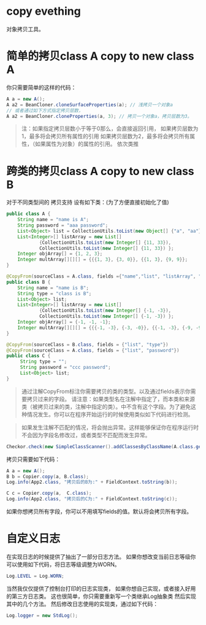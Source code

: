 # copy evething
对象拷贝工具。

# 简单的拷贝class A copy to new class A
你只需要简单的这样的代码：
```java
A a = new A();
A a2 = BeanCloner.cloneSurfaceProperties(a); // 浅拷贝一个对象a
// 或者通过如下方式指定拷贝层数，
A a2 = BeanCloner.cloneProperties(a, 3); // 拷贝一个对象a，拷贝层数为3。
```
> 注：如果指定拷贝层数小于等于0那么，会直接返回引用，
> 如果拷贝层数为1，最多将会拷贝所有属性的引用
> 如果拷贝层数为2，最多将会拷贝所有属性，（如果属性为对象）的属性的引用。
> 依次类推
# 跨类的拷贝class A copy to new class B
对于不同类型间的 拷贝支持
设有如下类：(为了方便直接初始化了值)
```java
public class A {
	String name = "name is A";
    String password = "aaa password";
    List<Object> list = CollectionUtils.toList(new Object[] {"a", "aa"});
    List<Integer>[] listArray = new List[]
    		{CollectionUtils.toList(new Integer[] {11, 33}), 
    		CollectionUtils.toList(new Integer[] {11, 33}) };
    Integer objArray[] = {1, 2, 3};
    Integer multArray[][][] = {{{1, 3}, {3, 0}}, {{1, 3}, {9, 9}};
}

@CopyFrom(sourceClass = A.class, fields ={"name","list", "listArray", "objArray", "multArray"})
public class B {
	String name = "name is B";
    String type = "class is B";
    List<Object> list;
    List<Integer>[] listArray = new List[]
    		{CollectionUtils.toList(new Integer[] {-1, -3}), 
    		CollectionUtils.toList(new Integer[] {-1, -3}) };
    Integer objArray[] = {-1, -1, -1};
    Integer multArray[][][] = {{{-1, -3}, {-3, -0}}, {{-1, -3}, {-9, -9}}};
}

@CopyFrom(sourceClass = B.class, fields = {"list", "type"})
@CopyFrom(sourceClass = A.class, fields = {"list", "password"})
public class C {
	 String type = "";
	 String password = "ccc password";
	 List<Object> list;
}
```
> 通过注解CopyFrom标注你需要拷贝的类的类型。以及通过fields表示你需要拷贝过来的字段。
请注意：如果类型名在注解中指定了，而本类和来源类（被拷贝过来的类，注解中指定的类）。中不含有这个字段。为了避免这种情况发生。你可以在程序开始运行的时候使用类似如下代码进行检测。

> 如果发生注解不匹配的情况，将会抛出异常。这样能够保证你在程序运行时不会因为字段名修改过，或者类型不匹配而发生异常。
```java
Checkor.check(new SimpleClassScanner().addClassesByClassName(A.class.getName()));
```
拷贝只需要如下代码：
```java
A a = new A();
B b = Copier.copy(a, B.class);
Log.info(App2.class, "拷贝后的B为:" + FieldContext.toString(b));

C c = Copier.copy(a,  C.class);
Log.info(App2.class, "拷贝后的C为:" + FieldContext.toString(c));
```
如果你想拷贝所有字段，你可以不用填写fields的值。默认将会拷贝所有字段。

# 自定义日志
在实现日志的时候提供了抽出了一部分日志方法。
如果你想改变当前日志等级你可以使用如下代码，将日志等级调整为WORN。
```java
Log.LEVEL = Log.WORN;
```
当然我仅仅提供了控制台打印的日志实现类，
如果你想自己实现，或者接入好用的第三方日志类。
这也很简单，你只需要重新写一个类继承Log抽象类
然后实现其中的几个方法。
然后修改日志使用的实现类，通过如下代码：
```java
Log.logger = new StdLog();
```

